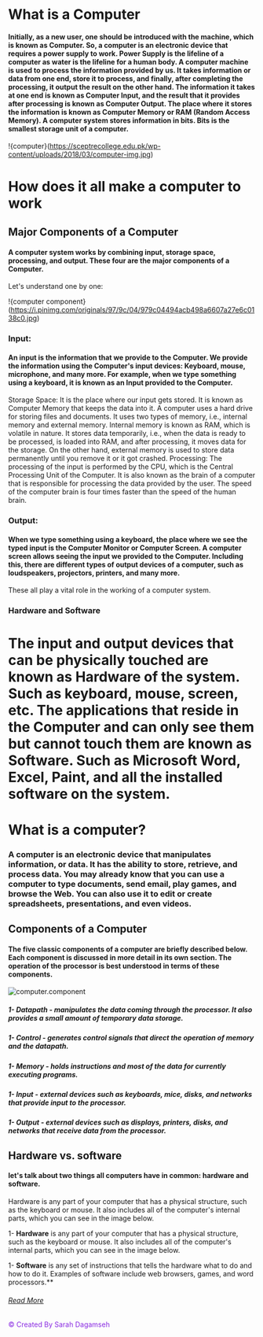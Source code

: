 
# What is a Computer

#### Initially, as a new user, one should be introduced with the machine, which is known as Computer. So, a computer is an electronic device that requires a power supply to work. Power Supply is the lifeline of a computer as water is the lifeline for a human body. A computer machine is used to process the information provided by us. It takes information or data from one end, store it to process, and finally, after completing the processing, it output the result on the other hand. The information it takes at one end is known as Computer Input, and the result that it provides after processing is known as Computer Output. The place where it stores the information is known as Computer Memory or RAM (Random Access Memory). A computer system stores information in bits. Bits is the smallest storage unit of a computer.

!{computer}(https://sceptrecollege.edu.pk/wp-content/uploads/2018/03/computer-img.jpg)

# How does it all make a computer to work

## Major Components of a Computer

#### A computer system works by combining input, storage space, processing, and output. These four are the major components of a Computer.
Let's understand one by one:


!{computer component}(https://i.pinimg.com/originals/97/9c/04/979c04494acb498a6607a27e6c0138c0.jpg)


### Input:
#### An input is the information that we provide to the Computer. We provide the information using the Computer's input devices: Keyboard, mouse, microphone, and many more. For example, when we type something using a keyboard, it is known as an Input provided to the Computer.
Storage Space: It is the place where our input gets stored. It is known as Computer Memory that keeps the data into it. A computer uses a hard drive for storing files and documents. It uses two types of memory, i.e., internal memory and external memory. Internal memory is known as RAM, which is volatile in nature. It stores data temporarily, i.e., when the data is ready to be processed, is loaded into RAM, and after processing, it moves data for the storage. On the other hand, external memory is used to store data permanently until you remove it or it got crashed.
Processing: The processing of the input is performed by the CPU, which is the Central Processing Unit of the Computer. It is also known as the brain of a computer that is responsible for processing the data provided by the user. The speed of the computer brain is four times faster than the speed of the human brain.
### Output:
#### When we type something using a keyboard, the place where we see the typed input is the Computer Monitor or Computer Screen. A computer screen allows seeing the input we provided to the Computer. Including this, there are different types of output devices of a computer, such as loudspeakers, projectors, printers, and many more.
These all play a vital role in the working of a computer system.

### Hardware and Software
 The input and output devices that can be physically touched are known as Hardware of the system. Such as keyboard, mouse, screen, etc. The applications that reside in the Computer and can only see them but cannot touch them are known as Software. Such as Microsoft Word, Excel, Paint, and all the installed software on the system.
=======

# What is a computer?

### A computer is an electronic device that manipulates information, or data. It has the ability to store, retrieve, and process data. You may already know that you can use a computer to type documents, send email, play games, and browse the Web. You can also use it to edit or create spreadsheets, presentations, and even videos.

## Components of a Computer

#### The five classic components of a computer are briefly described below. Each component is discussed in more detail in its own section. The operation of the processor is best understood in terms of these components. 

![computer.component](https://www.hellotech.com/blog/wp-content/uploads/2020/10/best-desktop-computers-1-1280x720.jpg)
##### 1- Datapath - manipulates the data coming through the processor. It also provides a small amount of temporary data storage.
##### 1- Control - generates control signals that direct the operation of memory and the datapath.
##### 1- Memory - holds instructions and most of the data for currently executing programs.
##### 1- Input - external devices such as keyboards, mice, disks, and networks that provide input to the processor.
##### 1- Output - external devices such as displays, printers, disks, and networks that receive data from the processor.

## Hardware vs. software

#### let's talk about two things all computers have in common: hardware and software.

Hardware is any part of your computer that has a physical structure, such as the keyboard or mouse. It also includes all of the computer's internal parts, which you can see in the image below.

1- **Hardware** is any part of your computer that has a physical structure, such as the keyboard or mouse. It also includes all of the computer's internal parts, which you can see in the image below.

1- **Software** is any set of instructions that tells the hardware what to do and how to do it. Examples of software include web browsers, games, and word processors.**

###### [Read More](https://en.wikipedia.org/wiki/Computer)



<footer style="color:blueviolet"> &copy; Created By Sarah Dagamseh </footer>
 



